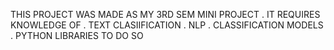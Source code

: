 THIS PROJECT WAS MADE AS MY 3RD SEM MINI PROJECT .
IT REQUIRES KNOWLEDGE OF 
. TEXT CLASIIFICATION
. NLP
. CLASSIFICATION MODELS
. PYTHON LIBRARIES TO DO SO 
